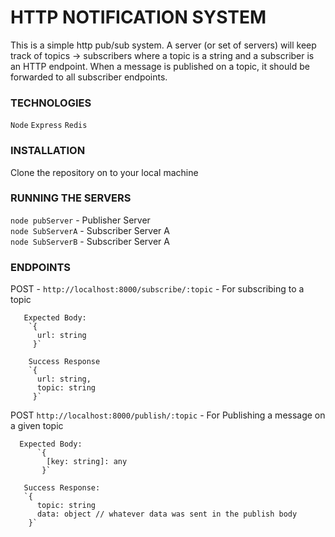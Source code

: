 # HTTP NOTIFICATION SYSTEM

This is a simple http pub/sub system. A server (or set of servers) will keep track of topics ->
subscribers where a topic is a string and a subscriber is an HTTP endpoint. When a message is published on a topic, it
should be forwarded to all subscriber endpoints. 

### TECHNOLOGIES
`Node`
`Express`
`Redis`

### INSTALLATION
Clone the repository on to your local machine
### RUNNING THE SERVERS
`node pubServer` - Publisher Server<br/> 
`node SubServerA` - Subscriber Server A<br/>
`node SubServerB` - Subscriber Server A<br/>
### ENDPOINTS
POST - `http://localhost:8000/subscribe/:topic` - For subscribing to a topic

       Expected Body:
        `{
          url: string
         }` 

        Success Response
        `{
          url: string,
          topic: string
         }`

POST `http://localhost:8000/publish/:topic`  - For Publishing a message on a given topic

      Expected Body:
          `{
            [key: string]: any
           }` 

       Success Response:
       `{
          topic: string
          data: object // whatever data was sent in the publish body
        }`

